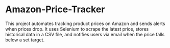 # Amazon-Price-Tracker
This project automates tracking product prices on Amazon and sends alerts when prices drop. It uses Selenium to scrape the latest price, stores historical data in a CSV file, and notifies users via email when the price falls below a set target.
